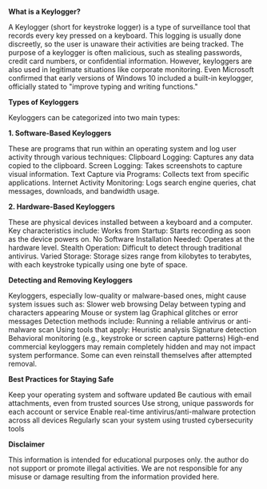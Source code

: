 **What is a Keylogger?**

A Keylogger (short for keystroke logger) is a type of surveillance tool that records every key pressed on a keyboard. This logging is usually done discreetly, so the user is unaware their activities are being tracked.
The purpose of a keylogger is often malicious, such as stealing passwords, credit card numbers, or confidential information. However, keyloggers are also used in legitimate situations like corporate monitoring.
Even Microsoft confirmed that early versions of Windows 10 included a built-in keylogger, officially stated to "improve typing and writing functions."

**Types of Keyloggers**

Keyloggers can be categorized into two main types:

**1. Software-Based Keyloggers**

These are programs that run within an operating system and log user activity through various techniques:
Clipboard Logging: Captures any data copied to the clipboard.
Screen Logging: Takes screenshots to capture visual information.
Text Capture via Programs: Collects text from specific applications.
Internet Activity Monitoring: Logs search engine queries, chat messages, downloads, and bandwidth usage.

**2. Hardware-Based Keyloggers**

These are physical devices installed between a keyboard and a computer. Key characteristics include:
Works from Startup: Starts recording as soon as the device powers on.
No Software Installation Needed: Operates at the hardware level.
Stealth Operation: Difficult to detect through traditional antivirus.
Varied Storage: Storage sizes range from kilobytes to terabytes, with each keystroke typically using one byte of space.

**Detecting and Removing Keyloggers**

Keyloggers, especially low-quality or malware-based ones, might cause system issues such as:
Slower web browsing
Delay between typing and characters appearing
Mouse or system lag
Graphical glitches or error messages
Detection methods include:
Running a reliable antivirus or anti-malware scan
Using tools that apply:
Heuristic analysis
Signature detection
Behavioral monitoring (e.g., keystroke or screen capture patterns)
High-end commercial keyloggers may remain completely hidden and may not impact system performance. Some can even reinstall themselves after attempted removal.

**Best Practices for Staying Safe**

Keep your operating system and software updated
Be cautious with email attachments, even from trusted sources
Use strong, unique passwords for each account or service
Enable real-time antivirus/anti-malware protection across all devices
Regularly scan your system using trusted cybersecurity tools

**Disclaimer**

This information is intended for educational purposes only. the author do not support or promote illegal activities. We are not responsible for any misuse or damage resulting from the information provided here.

